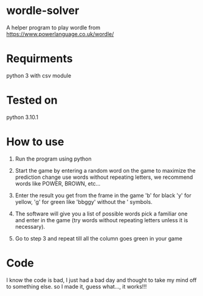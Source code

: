 # wordle-solver
A helper program to play wordle from https://www.powerlanguage.co.uk/wordle/
# Requirments
python 3 with 
csv module
# Tested on 
python 3.10.1
# How to use
1. Run the program using python
2. Start the game by entering a random word on the game to maximize the prediction change use words without repeating letters, we recommend words like POWER, BROWN, etc...
3. Enter the result you get from the frame in the game 'b' for black 'y' for yellow, 'g' for green like 'bbggy' without the ' symbols.

4. The software will give you a list of possible words pick a familiar one and enter in the game (try words without repeating letters unless it is necessary).
5. Go to step 3 and repeat till all the column goes green in your game

# Code
I know the code is bad, I just had a bad day and thought to take my mind off to something else. so I made it, guess what..., it works!!!

